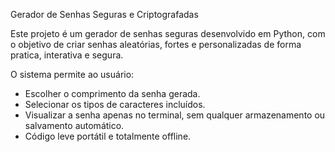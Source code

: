 Gerador de Senhas Seguras e Criptografadas

Este projeto é um gerador de senhas seguras desenvolvido em Python, com o objetivo de criar senhas aleatórias, fortes e personalizadas de forma pratica, interativa e segura.

O sistema permite ao usuário:

- Escolher o comprimento da senha gerada.
- Selecionar os tipos de caracteres incluídos.
- Visualizar a senha apenas no terminal, sem qualquer armazenamento ou salvamento automático.
- Código leve portátil e totalmente offline.
